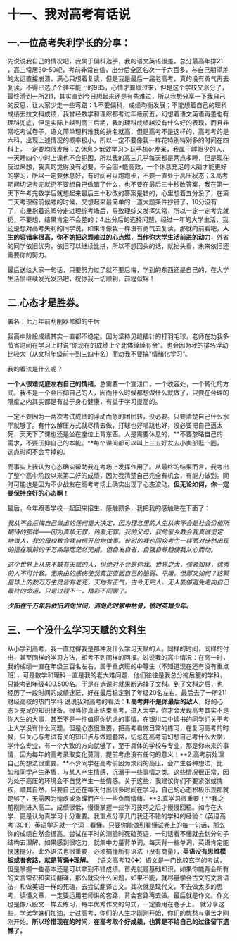 # 十一、我对高考有话说

## 一.一位高考失利学长的分享：

先说说我自己的情况吧，我属于偏科选手，我的语文英语很差，总分最高年排21	，高三常居30-50吧，考前非常自信，出分后全区名次一千六百多，与自己期望差的太远直接崩溃，满心只想着复读，但是我是最后一届老高考，真的没有勇气再去复读，不得已选了个往年能上的985，心情才算缓过来，但是这个学校又涨分了，最终滑到一所211，其实直到今日想起来还是有些难过，所以我想分享一下我自己的反思，让大家少走一些弯路：1.不要偏科，成绩均衡发展；不能想着自己的理科成绩去拉文科成绩，我曾经数学和理综都考过年级前五，幻想着语文英语再差也有理科兜底，但是实际上越到高三后期，我的理科成绩越没有什么好的表现，而且非常吃考试卷子，语文简单理科难我的排名就高，但是高考不是这样的，高考考的是六科，出现上述情况的概率极小，所以一定不要像我一样花特别特别多的时间在四科上，一定要均很发展；2.休息＞低效学习＞玩手机or发呆，我属于睡眠少的人，一天睡四个小时上课也不会犯困，所以我的高三几乎每天都是两点多睡，但是现在反过来想，我真的觉得没有必要，不会困≠能高效，一个休息充足的大脑才能更好的学习，所以一定要休息好，有时间可以跑跑步，不要一直处于高压状态；3.高考期间切记考完就扔不要想自己做错了什么，也不要在最后三十秒改答案，我在第一天下午考完数学后就想起来最后三十秒改的答案是错的，心里想着五分没了，在第二天考理综前候考的时候，又想起来最简单的一道大题条件抄错了，10分没有了，心里抱着这15分走进理综考场后，导致理综又发挥失常，所以一定一定考完就扔，不要想，结果肯定不会差的；4.出分后的选择问题，经过一年的大学生活，我还是想对高考失利的同学说，如果你像我一样没有勇气去复读，那就向前看吧，**人生的容错率很高，你不妨把这颗难过的心点燃，当作你大学生活前进的动力**，外省的同学依旧优秀，依旧可以继续比拼，所以不想回头的话，就抬头看，未来依旧还需要你的努力。

最后送给大家一句话，只要努力过了就不要后悔，学到的东西还是自己的，在大学生活里继续发光发热吧，祝你我一切顺利，前程似锦！

## 二.心态才是胜券。

署名：七万年前刮削器修脚的午后

我高中阶段成绩其实一直都不稳定。因为坚持见缝插针的打羽毛球，老师在劝我多节省时间在学习上时说“你现在的成绩上个北体绰绰有余”。也会因为我的排名浮动比较大（从文科年级前十到三四十名）而劝我不要搞“情绪化学习”。

我的看法是什么呢？

**一个人很难彻底左右自己的情绪**，总需要一个宣泄口，一个收容处，一个转化的方式。我不是一个会压抑自己的人，因而什么时候都想做什么就做了，只要在合理的限度之内其实都是有益于身心健康，有益于学习提高的。

一定不要因为一两次考试成绩的浮动而急的团团转，没必要。只要清楚自己什么水平就够了。有什么解压方式就尽情去做，打球也好唱跳也好，没必要把自己逼太死，天天下了课也还是坐在座位上背东西。人是需要休息的，**不要忽略自己的需求，不要压抑自己的本能。**每个课间都可以叫上三五好友去小卖部逛一圈，这点时间不会亏掉的。

而事实上我认为心态确实帮助我在考场上发挥作用了。从最终的结果而言，我考出了整个高中阶段以来第二好的成绩，因为我清楚自己完全有机会，有能力做到。同时可能也是因为不少战友在高考考场上确实出现了心态波动。**但无论如何，你一定要保持良好的心态啊！**

​    最后，今年跟着学校一起回来招生，感触颇多，我把我的感触贴在下面了：        

*我从不会后悔自己做出的任何重大决定，因为理念里的人生从来不会是社会价值所期待的那样——因为真挚无罪，热爱无罪。我的父母，我的家乡教会我真诚坚定地做人，我的母校教会我自信开放地做事。彼时的我也同众考生一样面对徒然出现的摆在眼前的千万条路而茫然无措。但自发自省，自强自尊趋使我从心而动。*

*​     这个世界上从来不缺有天赋的人，但绝对不会是你我。世界之大，强者如林，优秀的人不可计数。无来由的感伤使我真正直面自己的脆弱、平庸。但那又如何？这颗星球上的数万万生灵皆有老死，天地有正气，古今无完人。无人能够避免走向自己最终的命运，只是过程不一，精彩不同罢了。*

*​     **夕阳在千万年后依旧洒向世间，洒向此时冢中枯骨，彼时英雄少年。***

## 三、一个没什么学习天赋的文科生 

从小学到高考，我一直觉得我是那种没什么学习天赋的人。同样的时间，同样的付出，甚至同样的学习方法，却考不到同样的回报。说说我的高中情况：在高一时，我的成绩一直在年级三百名左右，属于重点班的中等生（不知道现在还有没有重点班），可是数学和理科一直是我的老大难问题，他们往往是我总分拖后腿的学科，只能考到年级400.500名。于是在选课时就果断选择了文科。到了文科之后，也经历了一段时间的成绩迷茫，好在最后稳定到了年级20名左右。最后去了一所211财经高校的热门学科 说说我对高考的看法：**1.高考并不是你最后的敌人**，好的心态＞充足的知识储备。很当你真正结束高考，进入大学，你才会发现高考其实不是你人生的大事，甚至不是一件值得你忧虑的事情。在银川二中读书的同学们关于考上大学没有什么问题。但是心态很重要，把高考看做日常的练习，在复习高考的时候，只关心与考试有关的知识点与做题套路，切忌在高考前幻想自己考什么大学，学什么专业，有一个大致的方向就够了，至于具体的学校与专业，那是你未来的事情，因为每年的高考录取变化莫测，提前考虑没有任何的意义！**2.高考前处理自己的想法很重要。**不少同学在高考前因为烦闷的高压，会产生各种想法，比如和同学产生矛盾，与某人产生情感，沉溺于一些事情之类。这些情况很正常，因为处于高压的环境会不自觉产生一些情感。关于这些，我建议你们不要紧张或愧疚，顺其自然，只要自己还在每天付出很多时间在学习，自己的心态积极乐观那就足够了，无需因为愧疚或急躁而产生一些负面情绪。**3.真学习很重要！**我之前刚刚进入高二，成绩很低，慢慢掌握一些学习技巧之后才慢慢回稳。如今在大学，更是认为真学习十分重要。我重点分享几门我还不错的学科的经验：（英语高考130➕）英语学习就一个词：看懂。只要你能做到看懂试卷上的每一句话，那么你的成绩自然会很高。尝试在平时的测验时死磕英语，一句话看不懂就去划分句子结构去理解，如果感到很吃力，就集中力量背单词，每天背一些单词，英语肯定能快速提分。此外语法也很重要，必须搞懂所有语法（没有商量），**英语没有思维模板或者套路，就是背诵➕理解。** （语文高考120➕）语文是一门比较玄学的考试，但是掌握一些基本还是可以拿到不错成绩。首先就是基础知识，如果你能背会所有的文言常识和实词翻译，那么就没什么问题，如果不能，就尽量学会古文的文言语法，和做英语一样的死磕，去尝试翻译古文。其次就是现代文，不去做太多的思考，读懂文章，一定要运用老师讲的套路，背会套路再去做。最后就是作文。作文也是像八股文一样去练习，每年优秀作文的句式，一定要用在卷子上。 就分享这些，学弟学妹们加油，走过高考，你们的人生才刚刚开始，你们的忧愁与痛苦才刚刚开始。**所以珍惜现在的时间，在高考取个好成绩，也算是不给自己的过往留下遗憾了。**